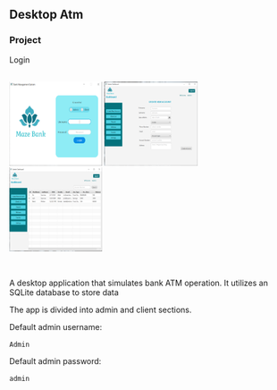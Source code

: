 ## Desktop Atm
### Project
Login<br><br>
<!-- ![Image](/assets/login-page.PNG) -->
<p float="left">
  <img src="/assets/login-page.PNG" height="150" width="33%" />
  <img src="/assets/create-account.PNG" height="150" width="33%" />
  <img src="/assets/client-list.PNG" height="150" width="33%" />
</p><br>
    

A desktop application that simulates bank ATM operation. It utilizes an SQLite database to store data<br>

The app is divided into admin and client sections.<br>

Default admin username:

    Admin
Default admin password:

    admin
